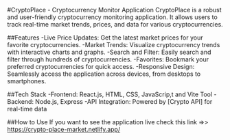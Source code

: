 #CryptoPlace - Cryptocurrency Monitor Application
CryptoPlace is a robust and user-friendly cryptocurrency monitoring application. It allows users to track real-time market trends, prices, and data for various cryptocurrencies.

##Features
-Live Price Updates: Get the latest market prices for your favorite cryptocurrencies.
-Market Trends: Visualize cryptocurrency trends with interactive charts and graphs.
-Search and Filter: Easily search and filter through hundreds of cryptocurrencies.
-Favorites: Bookmark your preferred cryptocurrencies for quick access.
-Responsive Design: Seamlessly access the application across devices, from desktops to smartphones.

##Tech Stack
-Frontend: React.js, HTML, CSS, JavaScrip,t and Vite Tool
-Backend: Node.js, Express
-API Integration: Powered by [Crypto API] for real-time data

##How to Use
If you want to see the application live check this link
=>> https://crypto-place-market.netlify.app/


